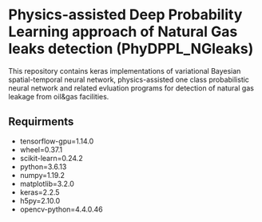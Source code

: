 # Physics-assisted Deep Probability Learning approach of Natural Gas leaks detection (PhyDPPL_NGleaks)
This repository contains keras implementations of  variational Bayesian spatial-temporal neural network, physics-assisted one class probabilistic neural network and related evluation programs for detection of natural gas leakage from oil&gas facilities.
## Requirments
* tensorflow-gpu=1.14.0
* wheel=0.37.1
* scikit-learn=0.24.2
* python=3.6.13
* numpy=1.19.2
* matplotlib=3.2.0
* keras=2.2.5
* h5py=2.10.0
* opencv-python=4.4.0.46
